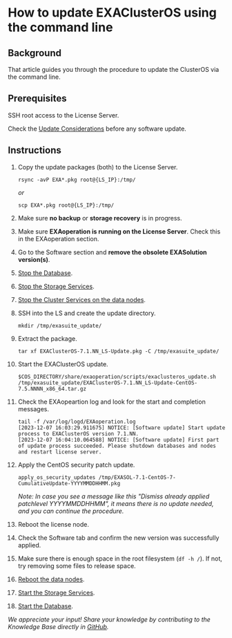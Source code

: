 # How to update EXAClusterOS using the command line

## Background

That article guides you through the procedure to update the ClusterOS via the command line.

## Prerequisites

SSH root access to the License Server.

Check the [Update Considerations](https://docs.exasol.com/db/7.1/administration/on-premise/upgrade/update_considerations.htm) before any software update.

## Instructions

1. Copy the update packages (both) to the License Server.

    ```shell
    rsync -avP EXA*.pkg root@{LS_IP}:/tmp/
    ```

    _or_

    ```shell
    scp EXA*.pkg root@{LS_IP}:/tmp/
    ```

2. Make sure **no backup** or **storage recovery** is in progress.
3. Make sure **EXAoperation is running on the License Server**. Check this in the EXAoperation section.
4. Go to the Software section and **remove the obsolete EXASolution version(s)**.
5. [Stop the Database](https://docs.exasol.com/db/7.1/administration/on-premise/manage_database/stop_db.htm).
6. [Stop the Storage Services](https://docs.exasol.com/db/7.1/administration/on-premise/manage_storage/stop_start_storage_service.htm).
7. [Stop the Cluster Services on the data nodes](https://docs.exasol.com/db/7.1/administration/on-premise/nodes/actions_on_nodes.htm).
8. SSH into the LS and create the update directory.

    ```shell
    mkdir /tmp/exasuite_update/
    ```

9. Extract the package.

    ```shell
    tar xf EXAClusterOS-7.1.NN_LS-Update.pkg -C /tmp/exasuite_update/
    ```

10. Start the EXAClusterOS update.

    ```shell
    $COS_DIRECTORY/share/exaoperation/scripts/exaclusteros_update.sh /tmp/exasuite_update/EXAClusterOS-7.1.NN_LS-Update-CentOS-7.5.NNNN_x86_64.tar.gz
    ```

11. Check the EXAopeartion log and look for the start and completion messages.

    ```text
    tail -f /var/log/logd/EXAoperation.log
    [2023-12-07 16:03:29.911675] NOTICE: [Software update] Start update process to EXAClusterOS version 7.1.NN.
    [2023-12-07 16:04:10.064588] NOTICE: [Software update] First part of update process succeeded. Please shutdown databases and nodes and restart license server.
    ```

12. Apply the CentOS security patch update.

    ```shell
    apply_os_security_updates /tmp/EXASOL-7.1-CentOS-7-CumulativeUpdate-YYYYMMDDHHMM.pkg
    ```

    _Note: In case you see a message like this "Dismiss already applied patchlevel YYYYMMDDHHMM", it means there is no update needed, and you can continue the procedure._

14. Reboot the license node.
15. Check the Software tab and confirm the new version was successfully applied.
16. Make sure there is enough space in the root filesystem (`df -h /`). If not, try removing some files to release space.
17. [Reboot the data nodes](https://docs.exasol.com/db/7.1/administration/on-premise/nodes/actions_on_nodes.htm).
18. [Start the Storage Services](https://docs.exasol.com/db/7.1/administration/on-premise/manage_storage/stop_start_storage_service.htm).
19. [Start the Database](https://docs.exasol.com/db/7.1/administration/on-premise/manage_database/start_db.htm).

*We appreciate your input! Share your knowledge by contributing to the Knowledge Base directly in [GitHub](https://github.com/exasol/public-knowledgebase).*

